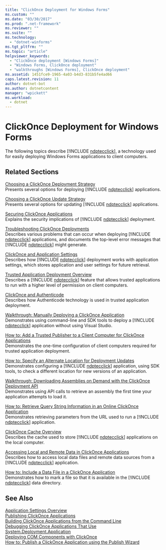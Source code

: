 ```yaml
---
title: "ClickOnce Deployment for Windows Forms"
ms.custom: ""
ms.date: "03/30/2017"
ms.prod: ".net-framework"
ms.reviewer: ""
ms.suite: ""
ms.technology: 
  - "dotnet-winforms"
ms.tgt_pltfrm: ""
ms.topic: "article"
helpviewer_keywords: 
  - "ClickOnce deployment [Windows Forms]"
  - "Windows Forms, ClickOnce deployment"
  - "walkthroughs [Windows Forms], ClickOnce deployment"
ms.assetid: 1451fce9-1965-4a03-b4d3-831b5fe4ad66
caps.latest.revision: 11
author: dotnet-bot
ms.author: dotnetcontent
manager: "wpickett"
ms.workload: 
  - dotnet
---
```

# ClickOnce Deployment for Windows Forms
The following topics describe [!INCLUDE [ndptecclick](../../../includes/ndptecclick-md.md)], a technology used for easily deploying Windows Forms applications to client computers.  
  
## Related Sections  
 [Choosing a ClickOnce Deployment Strategy](/visualstudio/deployment/choosing-a-clickonce-deployment-strategy)  
 Presents several options for deploying [!INCLUDE [ndptecclick](../../../includes/ndptecclick-md.md)] applications.  
  
 [Choosing a ClickOnce Update Strategy](/visualstudio/deployment/choosing-a-clickonce-update-strategy)  
 Presents several options for updating [!INCLUDE [ndptecclick](../../../includes/ndptecclick-md.md)] applications.  
  
 [Securing ClickOnce Applications](/visualstudio/deployment/securing-clickonce-applications)  
 Explains the security implications of [!INCLUDE [ndptecclick](../../../includes/ndptecclick-md.md)] deployment.  
  
 [Troubleshooting ClickOnce Deployments](/visualstudio/deployment/troubleshooting-clickonce-deployments)  
 Describes various problems that can occur when deploying [!INCLUDE [ndptecclick](../../../includes/ndptecclick-md.md)] applications, and documents the top-level error messages that [!INCLUDE [ndptecclick](../../../includes/ndptecclick-md.md)] might generate.  
  
 [ClickOnce and Application Settings](/visualstudio/deployment/clickonce-and-application-settings)  
 Describes how [!INCLUDE [ndptecclick](../../../includes/ndptecclick-md.md)] deployment works with application settings, which stores application and user settings for future retrieval.  
  
 [Trusted Application Deployment Overview](/visualstudio/deployment/trusted-application-deployment-overview)  
 Describes a [!INCLUDE [ndptecclick](../../../includes/ndptecclick-md.md)] feature that allows trusted applications to run with a higher level of permission on client computers.  
  
 [ClickOnce and Authenticode](/visualstudio/deployment/clickonce-and-authenticode)  
 Describes how Authenticode technology is used in trusted application deployment.  
  
 [Walkthrough: Manually Deploying a ClickOnce Application](/visualstudio/deployment/walkthrough-manually-deploying-a-clickonce-application)  
 Demonstrates using command-line and SDK tools to deploy a [!INCLUDE [ndptecclick](../../../includes/ndptecclick-md.md)] application without using Visual Studio.  
  
 [How to: Add a Trusted Publisher to a Client Computer for ClickOnce Applications](/visualstudio/deployment/how-to-add-a-trusted-publisher-to-a-client-computer-for-clickonce-applications)  
 Demonstrates the one-time configuration of client computers required for trusted application deployment.  
  
 [How to: Specify an Alternate Location for Deployment Updates](/visualstudio/deployment/how-to-specify-an-alternate-location-for-deployment-updates)  
 Demonstrates configuring a [!INCLUDE [ndptecclick](../../../includes/ndptecclick-md.md)] application, using SDK tools, to check a different location for new versions of an application.  
  
 [Walkthrough: Downloading Assemblies on Demand with the ClickOnce Deployment API](/visualstudio/deployment/walkthrough-downloading-assemblies-on-demand-with-the-clickonce-deployment-api)  
 Demonstrates using API calls to retrieve an assembly the first time your application attempts to load it.  
  
 [How to: Retrieve Query String Information in an Online ClickOnce Application](/visualstudio/deployment/how-to-retrieve-query-string-information-in-an-online-clickonce-application)  
 Demonstrates retrieving parameters from the URL used to run a [!INCLUDE [ndptecclick](../../../includes/ndptecclick-md.md)] application.  
  
 [ClickOnce Cache Overview](/visualstudio/deployment/clickonce-cache-overview)  
 Describes the cache used to store [!INCLUDE [ndptecclick](../../../includes/ndptecclick-md.md)] applications on the local computer.  
  
 [Accessing Local and Remote Data in ClickOnce Applications](/visualstudio/deployment/accessing-local-and-remote-data-in-clickonce-applications)  
 Describes how to access local data files and remote data sources from a [!INCLUDE [ndptecclick](../../../includes/ndptecclick-md.md)] application.  
  
 [How to: Include a Data File in a ClickOnce Application](/visualstudio/deployment/how-to-include-a-data-file-in-a-clickonce-application)  
 Demonstrates how to mark a file so that it is available in the [!INCLUDE [ndptecclick](../../../includes/ndptecclick-md.md)] data directory.  
  
## See Also  
 [Application Settings Overview](../../../docs/framework/winforms/advanced/application-settings-overview.md)  
 [Publishing ClickOnce Applications](/visualstudio/deployment/publishing-clickonce-applications)  
 [Building ClickOnce Applications from the Command Line](/visualstudio/deployment/building-clickonce-applications-from-the-command-line)  
 [Debugging ClickOnce Applications That Use System.Deployment.Application](http://msdn.microsoft.com/library/86f31948-2ca8-47c0-8e8b-c2b817bbf79f)  
 [Deploying COM Components with ClickOnce](/visualstudio/deployment/deploying-com-components-with-clickonce)  
 [How to: Publish a ClickOnce Application using the Publish Wizard](/visualstudio/deployment/how-to-publish-a-clickonce-application-using-the-publish-wizard)
